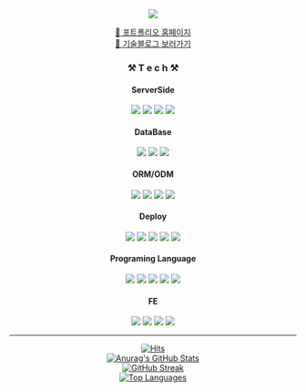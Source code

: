 <p align="center">
  <img src="https://capsule-render.vercel.app/api?type=waving&color=gradient&height=300&section=header&text=SEEUN%20KIM🎨&fontSize=90">
</p>

<div align="center">
  <a href="https://seeun0210portfolio.vercel.app/">
    🔗 포트폴리오 홈페이지
  </a>
  <br>
  <a href="https://seeun0210.tistory.com/">
    🔗 기술블로그 보러가기
  </a>

  <h3> ⚒️ T e c h ⚒️ </h3> 

  <h4>ServerSide</h4>
  <img src="https://img.shields.io/badge/Node.js-339933?style=flat&logo=Node.js&logoColor=white">
  <img src="https://img.shields.io/badge/Express.js-404D59?style=flat">
  <img src="https://img.shields.io/badge/spring-6DB33F?style=flat&logo=spring&logoColor=white">
  <img src="https://img.shields.io/badge/NestJS-E0234E?style=flat&logo=NestJS&logoColor=white"> <!-- NestJS 추가 -->
  <h4>DataBase</h4>
  <img src="https://img.shields.io/badge/MySQL-00000F?style=flat&logo=mysql&logoColor=white">
  <img src="https://img.shields.io/badge/MongoDB-4EA94B?style=flat&logo=mongodb&logoColor=white">
  <img src="https://img.shields.io/badge/PostgreSQL-336791?style=flat&logo=postgresql&logoColor=white"> <!-- PostgreSQL 추가 -->
  <h4>ORM/ODM</h4>
  <img src="https://img.shields.io/badge/Sequelize-52B0E7?style=flat&logo=sequelize&logoColor=white">
  <img src="https://img.shields.io/badge/JPA-007396?style=flat&logo=Java&logoColor=white">
  <img src="https://img.shields.io/badge/Mongoose-47A248?style=flat&logo=mongoose&logoColor=white">
  <img src="https://img.shields.io/badge/TypeORM-376E9B?style=flat&logo=TypeORM&logoColor=white"> <!-- TypeORM 추가 -->
  <h4>Deploy</h4>
  <img src="https://img.shields.io/badge/Docker-2496ED?style=flat&logo=Docker&logoColor=white">
  <img src="https://img.shields.io/badge/AWS%20EC2-232F3E?style=flat&logo=Amazon%20AWS&logoColor=white">
  <img src="https://img.shields.io/badge/Lightsail-00749E?style=flat&logo=Amazon%20AWS&logoColor=white">
  <img src="https://img.shields.io/badge/AWS%20ECS-232F3E?style=flat&logo=Amazon%20AWS&logoColor=white">
  <img src="https://img.shields.io/badge/S3%20Bucket-569A31?style=flat&logo=Amazon%20S3&logoColor=white">
  <h4>Programing Language</h4>
  <img src="https://img.shields.io/badge/JavaScript-F7DF1E?style=flat&logo=JavaScript&logoColor=black">
  <img src="https://img.shields.io/badge/Java-804000?style=flat&logo=OpenJDK&logoColor=white"/>
  <img src="https://img.shields.io/badge/TypeScript-007ACC?style=flat&logo=typescript&logoColor=white">
  <img src="https://img.shields.io/badge/C-A8B9CC?style=flat&logo=C&logoColor=black">
  <img src="https://img.shields.io/badge/Python-3776AB?style=flat&logo=Python&logoColor=white">
  <h4>FE</h4>
  <img src="https://img.shields.io/badge/HTML5-E34F26?style=flat&logo=HTML5&logoColor=white">
  <img src="https://img.shields.io/badge/CSS-1572B6?style=flat&logo=CSS3&logoColor=white">
  <img src="https://img.shields.io/badge/React-61DAFB?style=flat&logo=React&logoColor=white">
  <img src="https://img.shields.io/badge/Next.js-000000?style=flat&logo=Next.js&logoColor=white">

<hr>

  
<!-- Hits -->
<a href="https://hits.seeyoufarm.com">
    <img src="https://hits.seeyoufarm.com/api/count/incr/badge.svg?url=https%3A%2F%2Fgithub.com%2Fseeun0210%2Fhit-counter&count_bg=%2379C83D&title_bg=%23555555&icon=&icon_color=%23E7E7E7&title=hits&edge_flat=false" 
    alt="Hits" 
    style="border-radius: 4px;"
    >
</a>

<br>
<!-- GitHub Stats -->
<a href="https://github.com/anuraghazra/github-readme-stats">
  <img src="https://github-readme-stats.vercel.app/api?username=seeun0210" alt="Anurag's GitHub Stats">
</a>
<br>

<!-- GitHub Streak -->
<a href="https://git.io/streak-stats">
  <img src="https://streak-stats.demolab.com?user=seeun0210&hide_border=true" alt="GitHub Streak">
</a>
<br>
<!-- Top Languages -->
<a href="https://github.com/anuraghazra/github-readme-stats">
  <img src="https://github-readme-stats.vercel.app/api/top-langs/?username=seeun0210&layout=compact&theme=Most%20Used%20Languages&langs_count=6" alt="Top Languages">
</a>

</div>
